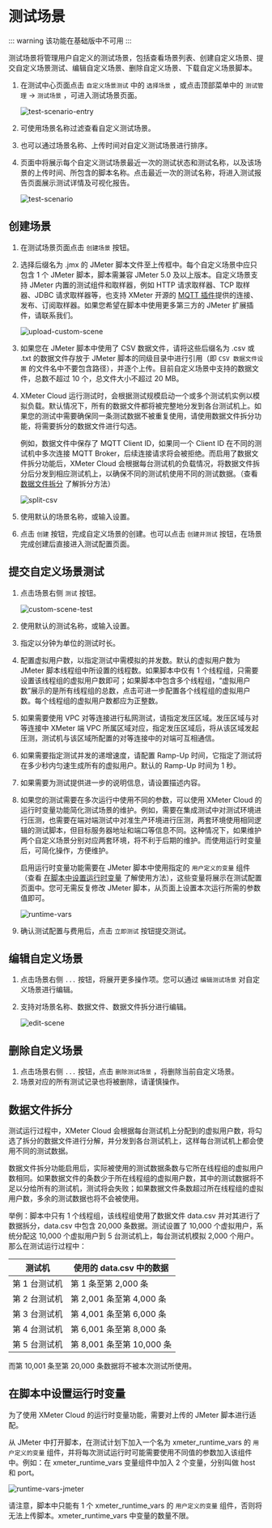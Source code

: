 # 测试场景

::: warning
该功能在基础版中不可用
:::

测试场景将管理用户自定义的测试场景，包括查看场景列表、创建自定义场景、提交自定义场景测试、编辑自定义场景、删除自定义场景、下载自定义场景脚本。

1. 在测试中心页面点击 `自定义场景测试` 中的 `选择场景` ，或点击顶部菜单中的 `测试管理` -> `测试场景` ，可进入测试场景页面。

   ![test-scenario-entry](../_assets/test_scenario_entry.png)

2. 可使用场景名称过滤查看自定义测试场景。

3. 也可以通过场景名称、上传时间对自定义测试场景进行排序。

4. 页面中将展示每个自定义测试场景最近一次的测试状态和测试名称，以及该场景的上传时间、所包含的脚本名称。点击最近一次的测试名称，将进入测试报告页面展示测试详情及可视化报告。

   ![test-scenario](../_assets/test_scenarios.png)

## 创建场景

1. 在测试场景页面点击 `创建场景` 按钮。

2. 选择后缀名为 .jmx 的 JMeter 脚本文件至上传框中。每个自定义场景中应只包含 1 个 JMeter 脚本，脚本需兼容 JMeter 5.0 及以上版本。自定义场景支持  JMeter 内置的测试组件和取样器，例如 HTTP 请求取样器、TCP 取样器、JDBC 请求取样器等，也支持 XMeter 开源的 [MQTT 插件](https://github.com/emqx/mqtt-jmeter)提供的连接、发布、订阅取样器。如果您希望在脚本中使用更多第三方的 JMeter 扩展插件，请联系我们。

   ![upload-custom-scene](../_assets/upload_custom_scene.png)

3. 如果您在 JMeter 脚本中使用了 CSV 数据文件，请将这些后缀名为 .csv 或 .txt 的数据文件存放于  JMeter 脚本的同级目录中进行引用（即 `CSV 数据文件设置` 的文件名中不要包含路径），并逐个上传。目前自定义场景中支持的数据文件，总数不超过 10 个，总文件大小不超过 20 MB。

4. XMeter Cloud 运行测试时，会根据测试规模启动一个或多个测试机实例以模拟负载。默认情况下，所有的数据文件都将被完整地分发到各台测试机上。如果您的测试中需要确保同一条测试数据不被重复使用，请使用数据文件拆分功能，将需要拆分的数据文件进行勾选。

   例如，数据文件中保存了 MQTT Client ID，如果同一个 Client ID 在不同的测试机中多次连接 MQTT Broker，后续连接请求将会被拒绝。而启用了数据文件拆分功能后，XMeter Cloud 会根据每台测试机的负载情况，将数据文件拆分后分发到相应测试机上，以确保不同的测试机使用不同的测试数据。（查看 <a href="#数据文件拆分">数据文件拆分</a> 了解拆分方法）

   ![split-csv](../_assets/split_csv.png)

5. 使用默认的场景名称，或输入设置。

6. 点击 `创建` 按钮，完成自定义场景的创建。也可以点击 `创建并测试` 按钮，在场景完成创建后直接进入测试配置页面。

## 提交自定义场景测试

1. 点击场景右侧 `测试` 按钮。

   ![custom-scene-test](../_assets/custom_scene_test.png)

2. 使用默认的测试名称，或输入设置。

3. 指定以分钟为单位的测试时长。

4. 配置虚拟用户数，以指定测试中需模拟的并发数。默认的虚拟用户数为 JMeter 脚本线程组中所设置的线程数。如果脚本中仅有 1 个线程组，只需要设置该线程组的虚拟用户数即可；如果脚本中包含多个线程组，“虚拟用户数”展示的是所有线程组的总数，点击可进一步配置各个线程组的虚拟用户数。每个线程组的虚拟用户数都应为正整数。

5. 如果需要使用 VPC 对等连接进行私网测试，请指定发压区域。发压区域与对等连接中 XMeter 端 VPC 所属区域对应，指定发压区域后，将从该区域发起压测，测试机与该区域所配置的对等连接中的对端可互相通信。

6. 如果需要指定测试并发的递增速度，请配置 Ramp-Up 时间，它指定了测试将在多少秒内匀速生成所有的虚拟用户。默认的 Ramp-Up 时间为 1 秒。

7. 如果需要为测试提供进一步的说明信息，请设置描述内容。

8. 如果您的测试需要在多次运行中使用不同的参数，可以使用 XMeter Cloud 的运行时变量功能简化测试场景的维护。例如，需要在集成测试中对测试环境进行压测，也需要在端对端测试中对准生产环境进行压测，两套环境使用相同逻辑的测试脚本，但目标服务器地址和端口等信息不同。这种情况下，如果维护两个自定义场景分别对应两套环境，将不利于后期的维护。而使用运行时变量后，可简化操作，方便维护。

   启用运行时变量功能需要在 JMeter 脚本中使用指定的 `用户定义的变量` 组件（查看 <a href="#在脚本中设置运行时变量">在脚本中设置运行时变量</a> 了解使用方法），这些变量将展示在测试配置页面中。您可无需反复修改 JMeter 脚本，从页面上设置本次运行所需的参数值即可。

   ![runtime-vars](../_assets/xmeter_runtime_variables.png)

9. 确认测试配置与费用后，点击 `立即测试` 按钮提交测试。

## 编辑自定义场景

1. 点击场景右侧 `...` 按钮，将展开更多操作项。您可以通过 `编辑测试场景` 对自定义场景进行编辑。

2. 支持对场景名称、数据文件、数据文件拆分进行编辑。

   ![edit-scene](../_assets/edit_scene.png)

## 删除自定义场景

1. 点击场景右侧 `...` 按钮，点击 `删除测试场景` ，将删除当前自定义场景。
2. 场景对应的所有测试记录也将被删除，请谨慎操作。

## 数据文件拆分

测试运行过程中，XMeter Cloud 会根据每台测试机上分配到的虚拟用户数，将勾选了拆分的数据文件进行分解，并分发到各台测试机上，这样每台测试机上都会使用不同的测试数据。

数据文件拆分功能启用后，实际被使用的测试数据条数与它所在线程组的虚拟用户数相同。如果数据文件的条数少于所在线程组的虚拟用户数，其中的测试数据将不足以分给所有的测试机，测试将会失败；如果数据文件条数超过所在线程组的虚拟用户数，多余的测试数据也将不会被使用。

举例：脚本中只有 1 个线程组，该线程组使用了数据文件 data.csv 并对其进行了数据拆分，data.csv 中包含 20,000 条数据。测试设置了 10,000 个虚拟用户，系统分配这 10,000 个虚拟用户到 5 台测试机上，每台测试机模拟 2,000 个用户。那么在测试运行过程中：

| 测试机        | 使用的 data.csv 中的数据  |
| ------------- | ------------------------- |
| 第 1 台测试机 | 第 1 条至第 2,000 条      |
| 第 2 台测试机 | 第 2,001 条至第 4,000 条  |
| 第 3 台测试机 | 第 4,001 条至第 6,000 条  |
| 第 4 台测试机 | 第 6,001 条至第 8,000 条  |
| 第 5 台测试机 | 第 8,001 条至第 10,000 条 |

而第 10,001 条至第 20,000 条数据将不被本次测试所使用。

## 在脚本中设置运行时变量

为了使用 XMeter Cloud 的运行时变量功能，需要对上传的 JMeter 脚本进行适配。

从 JMeter 中打开脚本，在测试计划下加入一个名为 xmeter_runtime_vars 的 `用户定义的变量` 组件，并将每次测试运行时可能需要使用不同值的参数加入该组件中。例如：在 xmeter_runtime_vars 变量组件中加入 2 个变量，分别叫做 host 和 port。

![runtime-vars-jmeter](../_assets/runtime_vars_jmeter.png)

请注意，脚本中只能有 1 个 xmeter_runtime_vars 的 `用户定义的变量` 组件，否则将无法上传脚本。xmeter_runtime_vars 中变量的数量不限。
